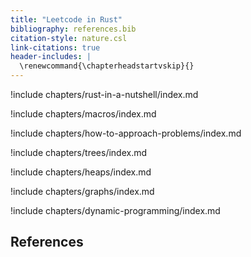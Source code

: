 ```yaml
---
title: "Leetcode in Rust"
bibliography: references.bib
citation-style: nature.csl
link-citations: true
header-includes: |
  \renewcommand{\chapterheadstartvskip}{}
---
```


!include chapters/rust-in-a-nutshell/index.md

!include chapters/macros/index.md

!include chapters/how-to-approach-problems/index.md

!include chapters/trees/index.md

!include chapters/heaps/index.md

!include chapters/graphs/index.md

!include chapters/dynamic-programming/index.md

## References

